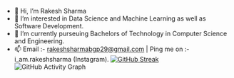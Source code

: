 - 👋 Hi, I’m Rakesh Sharma
- 👀 I’m interested in Data Science and Machine Learning as well as Software Development.
- 🌱 I’m currently purseuing Bachelors of Technology in Computer Science and Engineering.
- 📫 Email :- rakeshsharmabgp29@gmail.com | Ping me on :- i_am.rakeshsharma (Instagram).
[![GitHub Streak](https://github-readme-streak-stats.herokuapp.com?user=CoderRakeshSharma&theme=buefy-dark)](https://git.io/streak-stats)
![GitHub Activity Graph](https://activity-graph.herokuapp.com/graph?username=CoderRakeshSharma&theme=react-dark)
